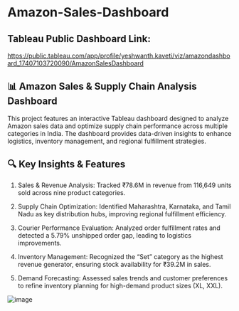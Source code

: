 # Amazon-Sales-Dashboard

## Tableau Public Dashboard Link:
https://public.tableau.com/app/profile/yeshwanth.kaveti/viz/amazondashboard_17407103720090/AmazonSalesDashboard

## 📊 Amazon Sales & Supply Chain Analysis Dashboard
This project features an interactive Tableau dashboard designed to analyze Amazon sales data and optimize supply chain performance across multiple categories in India. The dashboard provides data-driven insights to enhance logistics, inventory management, and regional fulfillment strategies.

## 🔍 Key Insights & Features
1) Sales & Revenue Analysis: Tracked ₹78.6M in revenue from 116,649 units sold across nine product categories.

2) Supply Chain Optimization: Identified Maharashtra, Karnataka, and Tamil Nadu as key distribution hubs, improving regional fulfillment efficiency.

3) Courier Performance Evaluation: Analyzed order fulfillment rates and detected a 5.79% unshipped order gap, leading to logistics improvements.

4) Inventory Management: Recognized the “Set” category as the highest revenue generator, ensuring stock availability for ₹39.2M in sales.

5) Demand Forecasting: Assessed sales trends and customer preferences to refine inventory planning for high-demand product sizes (XL, XXL).

![image](https://github.com/user-attachments/assets/ae4c9eed-1455-405f-ae28-413966b0d388)


